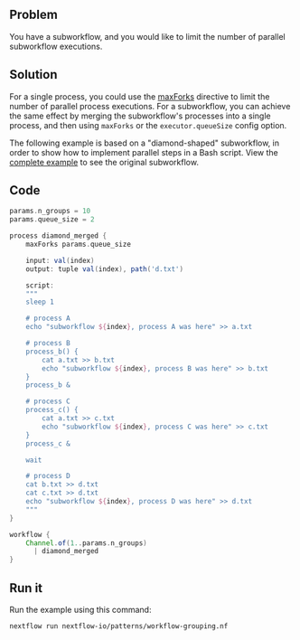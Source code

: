 ## Problem 

You have a subworkflow, and you would like to limit the number of parallel subworkflow executions.

## Solution

For a single process, you could use the [maxForks](https://nextflow.io/docs/latest/process.html#maxforks) directive to limit the number of parallel process executions. For a subworkflow, you can achieve the same effect by merging the subworkflow's processes into a single process, and then using `maxForks` or the `executor.queueSize` config option.

The following example is based on a "diamond-shaped" subworkflow, in order to show how to implement parallel steps in a Bash script. View the [complete example](https://github.com/nextflow-io/patterns/blob/master/workflow-grouping.nf) to see the original subworkflow.

## Code 

```groovy
params.n_groups = 10
params.queue_size = 2

process diamond_merged {
    maxForks params.queue_size

    input: val(index)
    output: tuple val(index), path('d.txt')

    script:
    """
    sleep 1

    # process A
    echo "subworkflow ${index}, process A was here" >> a.txt

    # process B
    process_b() {
        cat a.txt >> b.txt
        echo "subworkflow ${index}, process B was here" >> b.txt
    }
    process_b &

    # process C
    process_c() {
        cat a.txt >> c.txt
        echo "subworkflow ${index}, process C was here" >> c.txt
    }
    process_c &

    wait

    # process D
    cat b.txt >> d.txt
    cat c.txt >> d.txt
    echo "subworkflow ${index}, process D was here" >> d.txt
    """
}

workflow {
    Channel.of(1..params.n_groups)
      | diamond_merged
}
```

## Run it

Run the example using this command:

```bash
nextflow run nextflow-io/patterns/workflow-grouping.nf
```
